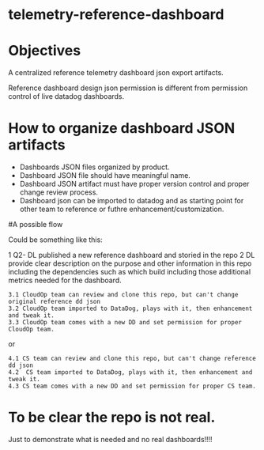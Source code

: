 # telemetry-reference-dashboard

# Objectives
A centralized reference telemetry dashboard json export artifacts.

Reference dashboard design json permission is different from permission control of live datadog dashboards.

# How to organize dashboard JSON artifacts

- Dashboards JSON files organized by product.
- Dashboard JSON file should have meaningful name.
- Dashboard JSON artifact must have proper version control and proper change review process.
- Dashboard json can be imported to datadog and as starting point for other team to reference or futhre enhancement/customization.


#A possible flow 

Could be something like this:

1 Q2- DL published a new reference dashboard and storied in the repo 
2 DL provide clear description on the purpose and other information in this repo including the dependencies such as which build including those additional metrics needed for the dashboard.

    3.1 CloudOp team can review and clone this repo, but can't change original reference dd json
    3.2 CloudOp team imported to DataDog, plays with it, then enhancement and tweak it.
    3.3 CloudOp team comes with a new DD and set permission for proper CloudOp team.

or

    4.1 CS team can review and clone this repo, but can't change reference dd json
    4.2  CS team imported to DataDog, plays with it, then enhancement and tweak it.
    4.3 CS team comes with a new DD and set permission for proper CS team.


# To be clear the repo is not real.

Just to demonstrate what is needed and no real dashboards!!!! 